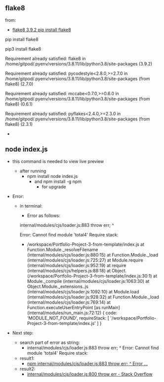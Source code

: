 ## flake8

from:
- [flake8 3.9.2 pip install flake8](https://pypi.org/project/flake8/)

pip install flake8

pip3 install flake8

Requirement already satisfied: flake8 in /home/gitpod/.pyenv/versions/3.8.11/lib/python3.8/site-packages (3.9.2)

Requirement already satisfied: pycodestyle<2.8.0,>=2.7.0 in /home/gitpod/.pyenv/versions/3.8.11/lib/python3.8/site-packages (from flake8) (2.7.0)

Requirement already satisfied: mccabe<0.7.0,>=0.6.0 in /home/gitpod/.pyenv/versions/3.8.11/lib/python3.8/site-packages (from flake8) (0.6.1)

Requirement already satisfied: pyflakes<2.4.0,>=2.3.0 in /home/gitpod/.pyenv/versions/3.8.11/lib/python3.8/site-packages (from flake8) (2.3.1)

- [](https://stackoverflow.com/questions/49270195/how-to-config-flake8-for-python-2-and-python-3-projects)


## node index.js
- this command is needed to view live preview
    - after running
        - npm install node index.js
            - and npm install -g npm
                - for upgrade

- Error:
    - in terminal:
        - Error as follows:

        internal/modules/cjs/loader.js:883
        throw err;
        ^

        Error: Cannot find module 'total4'
        Require stack:
        - /workspace/Portfolio-Project-3-from-template/index.js
            at Function.Module._resolveFilename (internal/modules/cjs/loader.js:880:15)
            at Function.Module._load (internal/modules/cjs/loader.js:725:27)
            at Module.require (internal/modules/cjs/loader.js:952:19)
            at require (internal/modules/cjs/helpers.js:88:18)
            at Object.<anonymous> (/workspace/Portfolio-Project-3-from-template/index.js:30:1)
            at Module._compile (internal/modules/cjs/loader.js:1063:30)
            at Object.Module._extensions..js (internal/modules/cjs/loader.js:1092:10)
            at Module.load (internal/modules/cjs/loader.js:928:32)
            at Function.Module._load (internal/modules/cjs/loader.js:769:14)
            at Function.executeUserEntryPoint [as runMain] (internal/modules/run_main.js:72:12) {
        code: 'MODULE_NOT_FOUND',
        requireStack: [ '/workspace/Portfolio-Project-3-from-template/index.js' ]
        }

- Next step:
    - search part of error as string:
        - internal/modules/cjs/loader.js:883 throw err; ^ Error: Cannot find module 'total4' Require stack:
    - result1:
        - [npm internal/modules/cjs/loader.js:883 throw err; ^ Error ...](https://github.com/nodejs/node/issues/38317)
    - result2:
        - [internal/modules/cjs/loader.js:800 throw err - Stack Overflow](https://stackoverflow.com/questions/60317962/internal-modules-cjs-loader-js800-throw-err)